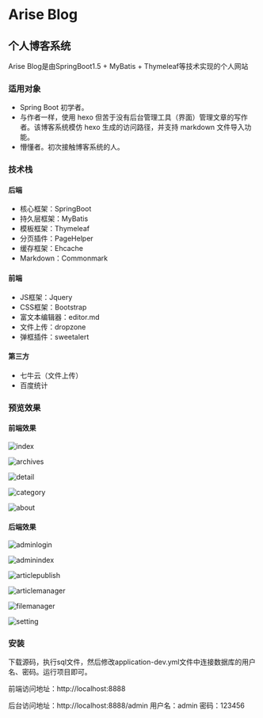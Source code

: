 # Arise Blog
## 个人博客系统
Arise Blog是由SpringBoot1.5 + MyBatis + Thymeleaf等技术实现的个人网站
### 适用对象
* Spring Boot 初学者。
* 与作者一样，使用 hexo 但苦于没有后台管理工具（界面）管理文章的写作者。该博客系统模仿 hexo 生成的访问路径，并支持 markdown 文件导入功能。
* 懵懂者。初次接触博客系统的人。
### 技术栈
#### 后端
* 核心框架：SpringBoot
* 持久层框架：MyBatis
* 模板框架：Thymeleaf
* 分页插件：PageHelper
* 缓存框架：Ehcache
* Markdown：Commonmark

#### 前端
* JS框架：Jquery
* CSS框架：Bootstrap
* 富文本编辑器：editor.md
* 文件上传：dropzone
* 弹框插件：sweetalert

#### 第三方
* 七牛云（文件上传）
* 百度统计

### 预览效果
#### 前端效果
![index](https://github.com/YiNianXiYuan/MyBlog-Arise/tree/master/blogImage/index.png)

![archives](https://github.com/YiNianXiYuan/MyBlog-Arise/tree/master/blogImage/archives.png)

![detail](https://github.com/YiNianXiYuan/MyBlog-Arise/tree/master/blogImage/detail.png)

![category](https://github.com/YiNianXiYuan/MyBlog-Arise/tree/master/blogImage/category.png)

![about](https://github.com/YiNianXiYuan/MyBlog-Arise/tree/master/blogImage/about.png)

#### 后端效果

![adminlogin](https://github.com/YiNianXiYuan/MyBlog-Arise/tree/master/blogImage/adminLogin.png)

![adminindex](https://github.com/YiNianXiYuan/MyBlog-Arise/tree/master/blogImage/adminIndex.png)

![articlepublish](https://github.com/YiNianXiYuan/MyBlog-Arise/tree/master/blogImage/articlePublish.png)

![articlemanager](https://github.com/YiNianXiYuan/MyBlog-Arise/tree/master/blogImage/articleManager.png)

![filemanager](https://github.com/YiNianXiYuan/MyBlog-Arise/tree/master/blogImage/fileManager.png)

![setting](https://github.com/YiNianXiYuan/MyBlog-Arise/tree/master/blogImage/setting.png)

### 安装
下载源码，执行sql文件，然后修改application-dev.yml文件中连接数据库的用户名、密码。运行项目即可。

前端访问地址：http://localhost:8888

后台访问地址：http://localhost:8888/admin 用户名：admin 密码：123456

